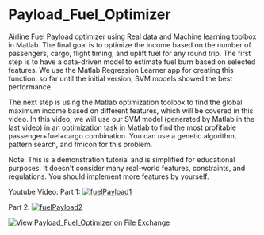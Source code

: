 # Payload_Fuel_Optimizer
Airline Fuel Payload optimizer using Real data and Machine learning toolbox in Matlab.
The final goal is to optimize the income based on the number of passengers, cargo, flight timing, and uplift fuel for any round trip.
The first step is to have a data-driven model to estimate fuel burn based on selected features.
We use the Matlab Regression Learner app for creating this function. so far until the initial version, SVM models showed the best performance.


The next step is using the Matlab optimization toolbox to find the global maximum income based on different features, which will be covered in this video.
In this video, we will use our SVM model (generated by Matlab in the last video) in an optimization task in Matlab to find the most profitable passenger+fuel+cargo combination. You can use a genetic algorithm, pattern search, and fmicon for this problem.

Note: This is a demonstration tutorial and is simplified for educational purposes. It doesn't consider many real-world features, constraints, and regulations. You should implement more features by yourself.
 
 
 
Youtube Video:
Part 1:
<a href="https://www.youtube.com/watch?v=W3Dkdxt0R84" target="_blank">![fuelPayload1](https://user-images.githubusercontent.com/30341941/213620762-51c0f06e-fe1b-441c-984d-5df2e95a03a3.jpg)</a>


Part 2:
<a href="https://www.youtube.com/watch?v=q8PNqz4xChI" target="_blank">
![fuelPayload2](https://user-images.githubusercontent.com/30341941/213620811-558cfc45-c8cd-413c-bf8f-315a78c05ebe.jpg)</a>



[![View Payload_Fuel_Optimizer on File Exchange](https://www.mathworks.com/matlabcentral/images/matlab-file-exchange.svg)](https://www.mathworks.com/matlabcentral/fileexchange/123240-payload_fuel_optimizer)
